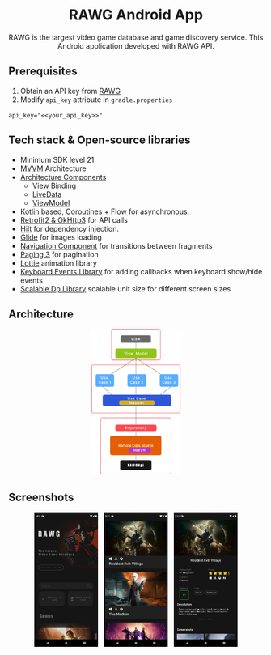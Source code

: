 <h1 align="center">RAWG Android App</h1>
<p align="center">RAWG is the largest video game database and game discovery service. This Android application developed with RAWG API.</p>

## Prerequisites

1. Obtain an API key from [RAWG](https://rawg.io/apidocs)
2. Modify `api_key` attribute in `gradle.properties`

```
api_key="<<your_api_key>>"
```

## Tech stack & Open-source libraries
- Minimum SDK level 21
- [MVVM](https://developer.android.com/jetpack/guide) Architecture
- [Architecture Components](https://developer.android.com/topic/libraries/architecture/) 
    - [View Binding](https://developer.android.com/topic/libraries/view-binding)
    - [LiveData](https://developer.android.com/topic/libraries/architecture/livedata)
    - [ViewModel](https://developer.android.com/topic/libraries/architecture/viewmodel)
- [Kotlin](https://kotlinlang.org/) based, [Coroutines](https://github.com/Kotlin/kotlinx.coroutines) + [Flow](https://kotlin.github.io/kotlinx.coroutines/kotlinx-coroutines-core/kotlinx.coroutines.flow/) for asynchronous.
- [Retrofit2 & OkHttp3](https://square.github.io/retrofit/) for API calls
- [Hilt](https://dagger.dev/hilt/) for dependency injection.
- [Glide](https://github.com/bumptech/glide) for images loading
- [Navigation Component](https://developer.android.com/guide/navigation) for transitions between fragments
- [Paging 3](https://developer.android.com/topic/libraries/architecture/paging/v3-overview) for pagination
- [Lottie](https://lottiefiles.com/) animation library
- [Keyboard Events Library](https://github.com/yshrsmz/KeyboardVisibilityEvent) for adding callbacks when keyboard show/hide events
- [Scalable Dp Library](https://github.com/intuit/sdp) scalable unit size for different screen sizes 


## Architecture
<p align="center"><img alt="architecture" src="/images/architecture.png" width="35%" /></p>

## Screenshots
<p align="center"><img alt="home" src="/images/image_0.png" width="25%" />&nbsp;&nbsp;&nbsp;<img alt="list" src="/images/image_1.png" width="25%" />&nbsp;&nbsp;&nbsp;<img alt="detail" src="/images/image_2.png" width="25%" /></p>
